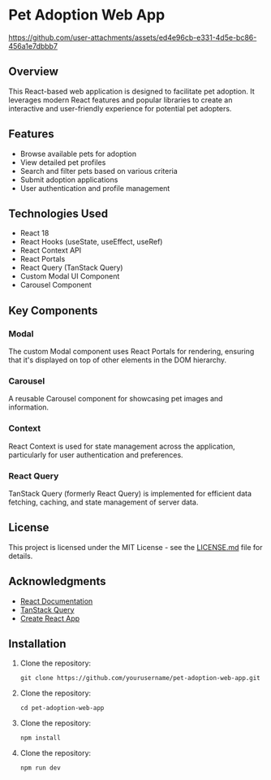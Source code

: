 # Pet Adoption Web App


https://github.com/user-attachments/assets/ed4e96cb-e331-4d5e-bc86-456a1e7dbbb7


## Overview

This React-based web application is designed to facilitate pet adoption. It leverages modern React features and popular libraries to create an interactive and user-friendly experience for potential pet adopters.

## Features

- Browse available pets for adoption
- View detailed pet profiles
- Search and filter pets based on various criteria
- Submit adoption applications
- User authentication and profile management

## Technologies Used

- React 18
- React Hooks (useState, useEffect, useRef)
- React Context API
- React Portals
- React Query (TanStack Query)
- Custom Modal UI Component
- Carousel Component
## Key Components

### Modal

The custom Modal component uses React Portals for rendering, ensuring that it's displayed on top of other elements in the DOM hierarchy.

### Carousel

A reusable Carousel component for showcasing pet images and information.

### Context

React Context is used for state management across the application, particularly for user authentication and preferences.

### React Query

TanStack Query (formerly React Query) is implemented for efficient data fetching, caching, and state management of server data.

## License

This project is licensed under the MIT License - see the [LICENSE.md](LICENSE.md) file for details.

## Acknowledgments

- [React Documentation](https://reactjs.org/docs/getting-started.html)
- [TanStack Query](https://tanstack.com/query/latest)
- [Create React App](https://create-react-app.dev/)
  
## Installation

1. Clone the repository:
   ```
   git clone https://github.com/yourusername/pet-adoption-web-app.git

2. Clone the repository:
   ```
   cd pet-adoption-web-app
   
3. Clone the repository:
   ```
   npm install
4. Clone the repository:
   ```
   npm run dev



   
